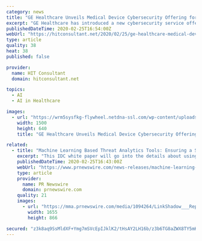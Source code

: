 ```yaml
---
category: news
title: "GE Healthcare Unveils Medical Device Cybersecurity Offering for Hospitals"
excerpt: "GE Healthcare has introduced a new cybersecurity service offering that brings together medical device expertise, artificial intelligence and process management tools to help hospital groups in their fight against cybersecurity threats. The new solution, called Skeye, augments hospitals’ existing resources and capabilities by providing ..."
publishedDateTime: 2020-02-25T16:54:00Z
webUrl: "https://hitconsultant.net/2020/02/25/ge-healthcare-medical-device-cybersecurity-skeye/"
type: article
quality: 38
heat: 38
published: false

provider:
  name: HIT Consultant
  domain: hitconsultant.net

topics:
  - AI
  - AI in Healthcare

images:
  - url: "https://wrm5sysfkg-flywheel.netdna-ssl.com/wp-content/uploads/2020/02/GE-Healthcare-Unveils-Skeye-1500x640.png"
    width: 1500
    height: 640
    title: "GE Healthcare Unveils Medical Device Cybersecurity Offering for Hospitals"

related:
  - title: "Machine Learning Based Threat Analytics Tools: Ensuring a Secure Network and Improved Cybersecurity Posture"
    excerpt: "This IDC white paper will go into the details about using Machine Learning to advance Threat Hunting capabilities which will help in complementing the security tools already in place. This will enhance the overall security infrastructure and give security teams an edge against advanced threats. LinkShadow is a Next-Generation Cybersecurity ..."
    publishedDateTime: 2020-02-25T16:43:00Z
    webUrl: "https://www.prnewswire.com/news-releases/machine-learning-based-threat-analytics-tools-ensuring-a-secure-network-and-improved-cybersecurity-posture-301009896.html"
    type: article
    provider:
      name: PR Newswire
      domain: prnewswire.com
    quality: 21
    images:
      - url: "https://mma.prnewswire.com/media/1094264/LinkShadow___Report.jpg?p=facebook"
        width: 1655
        height: 866

secured: "z3k8aq9SsMldXF+Ymg7mSVcEpIJklK2/tHsAY2LH16b/z3b6TG8aZWX8TY5mKKhzIvi+a3/4qWbeIaAbMGaQH72yr+u26SSyc8qGMKuQiz64QcDyswt2Xfsq/rFHDTr+4LK4A9roWBr/cSVV7cHQ0AZRJCne9rEsXPk7T1LKUub2Mb+k7cKZIq5IFwxyV5R3uRDI9QyoDUlSyXyL7K65BdLzaUNyXOaK8fA0Ay1NbK7TCwxU4mP+fTZeDJOZrnWayIiSOctXnv2YFHcHvdOsMFFBO7ec6xDIWW52XmJIAohnN76JXq12Q/CW7zDo+g/x;sZRos5Wy3lxFxok+9E79FA=="
---
```


